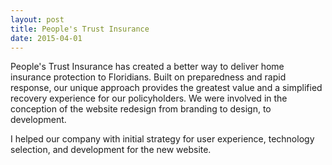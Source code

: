 ```yaml
---
layout: post
title: People's Trust Insurance
date: 2015-04-01
---
```


People's Trust Insurance has created a better way to deliver home insurance protection to Floridians. Built on preparedness and rapid response, our unique approach provides the greatest value and a simplified recovery experience for our policyholders. We were involved in the conception of the website redesign from branding to design, to development.

I helped our company with initial strategy for user experience, technology selection, and development for the new website.
